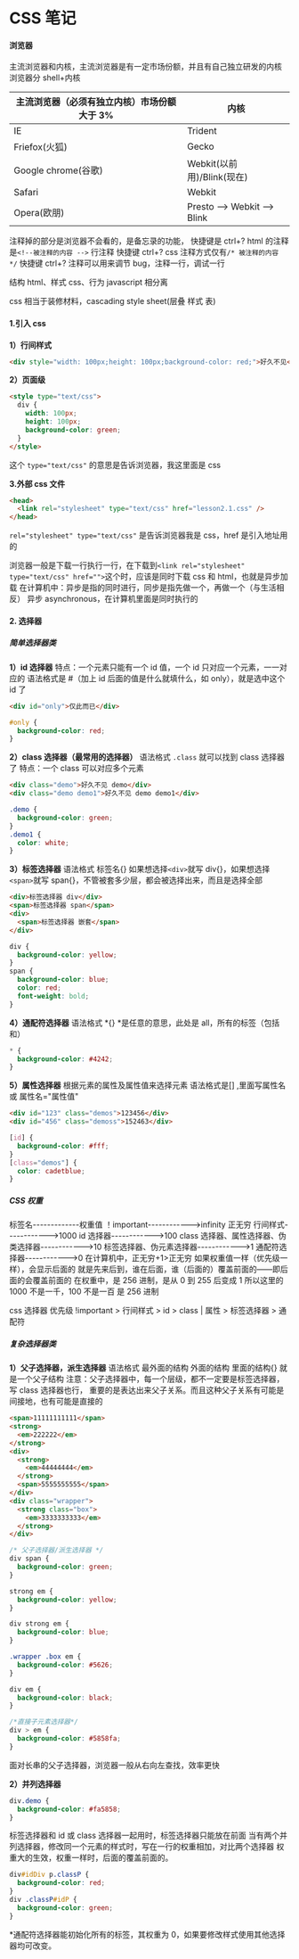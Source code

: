# CSS 笔记

#### 浏览器

主流浏览器和内核，主流浏览器是有一定市场份额，并且有自己独立研发的内核
浏览器分 shell+内核

| 主流浏览器（必须有独立内核）市场份额大于 3% | 内核                        |
| ------------------------------------------- | --------------------------- |
| IE                                          | Trident                     |
| Friefox(火狐)                               | Gecko                       |
| Google chrome(谷歌)                         | Webkit(以前用)/Blink(现在)  |
| Safari                                      | Webkit                      |
| Opera(欧朋)                                 | Presto --> Webkit --> Blink |

注释掉的部分是浏览器不会看的，是备忘录的功能， 快捷键是 ctrl+?
html 的注释是`<!--被注释的内容 -->` 行注释 快捷键 ctrl+?
css 注释方式仅有`/* 被注释的内容 */` 快捷键 ctrl+?
注释可以用来调节 bug，注释一行，调试一行

结构 html、样式 css、行为 javascript 相分离

css 相当于装修材料，cascading style sheet(层叠 样式 表)

#### 1.引入 css

**1）行间样式**

```html
<div style="width: 100px;height: 100px;background-color: red;">好久不见</div>
```

**2）页面级**

```html
<style type="text/css">
  div {
    width: 100px;
    height: 100px;
    background-color: green;
  }
</style>
```

这个 `type="text/css"` 的意思是告诉浏览器，我这里面是 css

**3.外部 css 文件**

```html
<head>
  <link rel="stylesheet" type="text/css" href="lesson2.1.css" />
</head>
```

`rel="stylesheet" type="text/css"` 是告诉浏览器我是 css，href 是引入地址用的

浏览器一般是下载一行执行一行，在下载到`<link rel="stylesheet" type="text/css" href="">`这个时，应该是同时下载 css 和 html，也就是异步加载
在计算机中：异步是指的同时进行，同步是指先做一个，再做一个（与生活相反）
异步 asynchronous，在计算机里面是同时执行的

#### 2. 选择器

##### 简单选择器类

**1）id 选择器**
特点：一个元素只能有一个 id 值，一个 id 只对应一个元素，一一对应的
语法格式是 #（加上 id 后面的值是什么就填什么，如 only），就是选中这个 id 了

```html
<div id="only">仅此而已</div>
```

```css
#only {
  background-color: red;
}
```

**2）class 选择器（最常用的选择器）**
语法格式 `.class` 就可以找到 class 选择器了
特点：一个 class 可以对应多个元素

```html
<div class="demo">好久不见 demo</div>
<div class="demo demo1">好久不见 demo demo1</div>
```

```css
.demo {
  background-color: green;
}
.demo1 {
  color: white;
}
```

**3）标签选择器**
语法格式 标签名{}
如果想选择`<div>`就写 div{}，如果想选择`<span>`就写 span{}，不管被套多少层，都会被选择出来，而且是选择全部

```html
<div>标签选择器 div</div>
<span>标签选择器 span</span>
<div>
  <span>标签选择器 嵌套</span>
</div>
```

```css
div {
  background-color: yellow;
}
span {
  background-color: blue;
  color: red;
  font-weight: bold;
}
```

**4）通配符选择器**
语法格式 *{}
*是任意的意思，此处是 all，所有的标签（包括和）

```css
* {
  background-color: #4242;
}
```

**5）属性选择器**
根据元素的属性及属性值来选择元素
语法格式是[] ,里面写属性名 或 属性名="属性值"

```html
<div id="123" class="demos">123456</div>
<div id="456" class="demoss">152463</div>
```

```css
[id] {
  background-color: #fff;
}
[class="demos"] {
  color: cadetblue;
}
```

##### CSS 权重

标签名-------------权重值
！important------------>infinity 正无穷
行间样式------------>1000
id 选择器------------>100
class 选择器、属性选择器、伪类选择器------------>10
标签选择器、伪元素选择器------------>1
通配符选择器------------>0
在计算机中，正无穷+1>正无穷
如果权重值一样（优先级一样），会显示后面的
就是先来后到，谁在后面，谁（后面的）覆盖前面的——即后面的会覆盖前面的
在权重中，是 256 进制，是从 0 到 255 后变成 1
所以这里的 1000 不是一千，100 不是一百 是 256 进制

css 选择器 优先级
!important > 行间样式 > id > class | 属性 > 标签选择器 > 通配符

##### 复杂选择器类

**1）父子选择器，派生选择器**
语法格式 最外面的结构 外面的结构 里面的结构{} 就是一个父子结构
注意：父子选择器中，每一个层级，都不一定要是标签选择器，写 class 选择器也行，
重要的是表达出来父子关系。而且这种父子关系有可能是间接地，也有可能是直接的

```html
<span>11111111111</span>
<strong>
  <em>222222</em>
</strong>
<div>
  <strong>
    <em>44444444</em>
  </strong>
  <span>5555555555</span>
</div>
<div class="wrapper">
  <strong class="box">
    <em>3333333333</em>
  </strong>
</div>
```

```css
/* 父子选择器/派生选择器 */
div span {
  background-color: green;
}

strong em {
  background-color: yellow;
}

div strong em {
  background-color: blue;
}

.wrapper .box em {
  background-color: #5626;
}

div em {
  background-color: black;
}

/*直接子元素选择器*/
div > em {
  background-color: #5858fa;
}
```

面对长串的父子选择器，浏览器一般从右向左查找，效率更快

**2）并列选择器**

```css
div.demo {
  background-color: #fa5858;
}
```

标签选择器和 id 或 class 选择器一起用时，标签选择器只能放在前面
当有两个并列选择器，修改同一个元素的样式时，写在一行的权重相加，对比两个选择器 权重大的生效，权重一样时，后面的覆盖前面的。

```css
div#idDiv p.classP {
  background-color: red;
}
div .classP#idP {
  background-color: green;
}
```

\*通配符选择器能初始化所有的标签，其权重为 0，如果要修改样式使用其他选择器均可改变。
